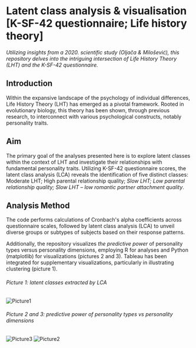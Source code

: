 # Latent class analysis & visualisation [K-SF-42 questionnaire; Life history theory]


*Utilizing insights from a 2020. scientific study (Oljača & Milošević), this repository delves into the intriguing intersection of Life History Theory (LHT) and the K-SF-42 questionnaire.*


## Introduction

Within the expansive landscape of the psychology of individual differences, Life History Theory (LHT) has emerged as a pivotal framework. Rooted in evolutionary biology, this theory has been shown, through previous research, to interconnect with various psychological constructs, notably personality traits.

## Aim

The primary goal of the analyses presented here is to explore latent classes within the context of LHT and investigate their relationships with fundamental personality traits. Utilizing K-SF-42 questionnaire scores, the latent class analysis (LCA) reveals the identification of five distinct classes: Moderate LHT; High parental relationship quality; *Slow LHT; Low parental relationship quality; Slow LHT – low romantic partner attachment quality*.

## Analysis Method

The code performs calculations of Cronbach's alpha coefficients across questionnaire scales, followed by latent class analysis (LCA) to unveil diverse groups or subtypes of subjects based on their response patterns. 

Additionally, the repository visualizes *the predictive power* of personality types versus personality dimensions, employing R for analyses and Python (matplotlib) for visualizations (pictures 2 and 3). Tableau has been integrated for supplementary visualizations, particularly in illustrating clustering (picture 1).


###### Picture 1: latent classes extracted by LCA
![Picture1](https://github.com/makilezx/Latent-class-analysis-visualisation-Life-history-theory/assets/50851469/77463bcb-8631-40fc-a2bd-aed9d552b052)
###### Picture 2 and 3: predictive power of personality types vs personality dimensions
![Picture3](https://github.com/makilezx/Latent-class-analysis-visualisation-Life-history-theory/assets/50851469/1bfbd184-0994-41d1-b6a9-47cb1221a42b)
![Picture2](https://github.com/makilezx/Latent-class-analysis-visualisation-Life-history-theory/assets/50851469/f63f1c01-f030-4f6e-b7fd-095c0e3defb2)

